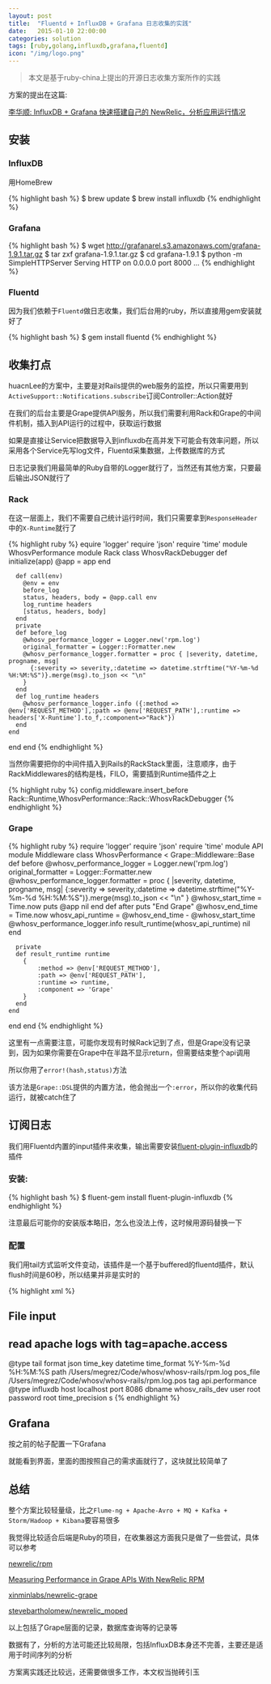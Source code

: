 ```yaml
---
layout: post
title:  "Fluentd + InfluxDB + Grafana 日志收集的实践"
date:   2015-01-10 22:00:00
categories: solution
tags: [ruby,golang,influxdb,grafana,fluentd]
icon: "/img/logo.png"
---
```


> 本文是基于ruby-china上提出的开源日志收集方案所作的实践

方案的提出在这篇:

[李华顺: InfluxDB + Grafana 快速搭建自己的 NewRelic，分析应用运行情况](https://ruby-china.org/topics/23470)

<!-- more -->
## 安装

### InfluxDB

用HomeBrew

{% highlight bash %}
$ brew update
$ brew install influxdb
{% endhighlight %}

### Grafana

{% highlight bash %}
$ wget http://grafanarel.s3.amazonaws.com/grafana-1.9.1.tar.gz
$ tar zxf grafana-1.9.1.tar.gz
$ cd grafana-1.9.1
$ python -m SimpleHTTPServer
Serving HTTP on 0.0.0.0 port 8000 ...
{% endhighlight %}

### Fluentd

因为我们依赖于```Fluentd```做日志收集，我们后台用的ruby，所以直接用gem安装就好了

{% highlight bash %}
$ gem install fluentd
{% endhighlight %}

## 收集打点

huacnLee的方案中，主要是对Rails提供的web服务的监控，所以只需要用到```ActiveSupport::Notifications.subscribe```订阅Controller::Action就好

在我们的后台主要是Grape提供API服务，所以我们需要利用Rack和Grape的中间件机制，插入到API运行的过程中，获取运行数据

如果是直接让Service把数据导入到influxdb在高并发下可能会有效率问题，所以采用各个Service先写log文件，Fluentd采集数据，上传数据库的方式

日志记录我们用最简单的Ruby自带的Logger就行了，当然还有其他方案，只要最后输出JSON就行了

### Rack

在这一层面上，我们不需要自己统计运行时间，我们只需要拿到```ResponseHeader```中的```X-Runtime```就行了

{% highlight ruby %}
equire 'logger'
require 'json'
require 'time'
module WhosvPerformance
  module Rack
    class WhosvRackDebugger
      def initialize(app)
        @app = app
      end

      def call(env)
        @env = env
        before_log
        status, headers, body = @app.call env
        log_runtime headers
        [status, headers, body]
      end
      private
      def before_log
        @whosv_performance_logger = Logger.new('rpm.log')
        original_formatter = Logger::Formatter.new
        @whosv_performance_logger.formatter = proc { |severity, datetime, progname, msg|
          {:severity => severity,:datetime => datetime.strftime("%Y-%m-%d %H:%M:%S")}.merge(msg).to_json << "\n"
        }
      end
      def log_runtime headers
        @whosv_performance_logger.info ({:method => @env['REQUEST_METHOD'],:path => @env['REQUEST_PATH'],:runtime => headers['X-Runtime'].to_f,:component=>"Rack"})
      end
    end
  end
end
{% endhighlight %}

当然你需要把你的中间件插入到Rails的RackStack里面，注意顺序，由于RackMiddlewares的结构是栈，FILO，需要插到Runtime插件之上

{% highlight ruby %}
config.middleware.insert_before Rack::Runtime,WhosvPerformance::Rack::WhosvRackDebugger
{% endhighlight %}

### Grape

{% highlight ruby %}
require 'logger'
require 'json'
require 'time'
module API
  module Middleware
    class WhosvPerformance < Grape::Middleware::Base
      def before
        @whosv_performance_logger = Logger.new('rpm.log')
        original_formatter = Logger::Formatter.new
        @whosv_performance_logger.formatter = proc { |severity, datetime, progname, msg|
          {:severity => severity,:datetime => datetime.strftime("%Y-%m-%d %H:%M:%S")}.merge(msg).to_json << "\n"
        }
        @whosv_start_time = Time.now
        puts @app
        nil
      end
      def after
        puts "End Grape"
        @whosv_end_time = Time.now
        whosv_api_runtime = @whosv_end_time - @whosv_start_time
        @whosv_performance_logger.info result_runtime(whosv_api_runtime)
        nil
      end

      private
      def result_runtime runtime
        {
            :method => @env['REQUEST_METHOD'],
            :path => @env['REQUEST_PATH'],
            :runtime => runtime,
            :component => 'Grape'
        }
      end
    end
  end
end
{% endhighlight %}

这里有一点需要注意，可能你发现有时候Rack记到了点，但是Grape没有记录到，因为如果你需要在Grape中在半路不显示return，但需要结束整个api调用

所以你用了```error!(hash,status)```方法

该方法是```Grape::DSL```提供的内置方法，他会抛出一个```:error```，所以你的收集代码运行，就被catch住了

## 订阅日志

我们用Fluentd内置的input插件来收集，输出需要安装[fluent-plugin-influxdb](https://github.com/fangli/fluent-plugin-influxdb)的插件

### 安装:
{% highlight bash %}
$ fluent-gem install fluent-plugin-influxdb
{% endhighlight %}

注意最后可能你的安装版本略旧，怎么也没法上传，这时候用源码替换一下

### 配置

我们用tail方式监听文件变动，该插件是一个基于buffered的fluentd插件，默认flush时间是60秒，所以结果并非是实时的

{% highlight xml %}
## File input
## read apache logs with tag=apache.access
<source>
  @type tail
  format json
  time_key datetime
  time_format %Y-%m-%d %H:%M:%S
  path /Users/megrez/Code/whosv/whosv-rails/rpm.log
  pos_file /Users/megrez/Code/whosv/whosv-rails/rpm.log.pos
  tag api.performance
</source>
<match api.performance>
  @type influxdb
  host localhost
  port 8086
  dbname whosv_rails_dev
  user root
  password root
  time_precision s
</match>
{% endhighlight %}

## Grafana

按之前的帖子配置一下Grafana

就能看到界面，里面的图按照自己的需求画就行了，这块就比较简单了

## 总结

整个方案比较轻量级，比之```Flume-ng + Apache-Avro + MQ + Kafka + Storm/Hadoop + Kibana```要容易很多

我觉得比较适合后端是Ruby的项目，在收集器这方面我只是做了一些尝试，具体可以参考

[newrelic/rpm](https://github.com/newrelic/rpm)

[Measuring Performance in Grape APIs With NewRelic RPM](http://artsy.github.io/blog/2012/11/29/measuring-performance-in-grape-apis-with-new-relic/)

[xinminlabs/newrelic-grape](https://github.com/xinminlabs/newrelic-grape)

[stevebartholomew/newrelic_moped](https://github.com/stevebartholomew/newrelic_moped)

以上包括了Grape层面的记录，数据库查询等的记录等

数据有了，分析的方法可能还比较局限，包括InfluxDB本身还不完善，主要还是适用于时间序列的分析

方案离实践还比较远，还需要做很多工作，本文权当抛砖引玉
